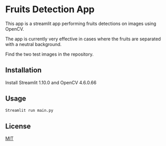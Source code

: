# Fruits Detection App

This app is a streamlit app performing fruits detections on images using OpenCV.

The app is currently very effective in cases where the fruits are separated with a neutral background.

Find the two test images in the repository.

## Installation

Install Streamlit 1.10.0 and OpenCV 4.6.0.66

## Usage

```bash
Streamlit run main.py
```

## License

[MIT](https://choosealicense.com/licenses/mit/)
